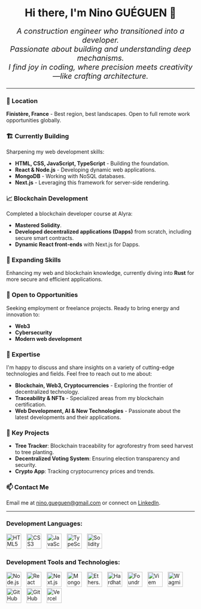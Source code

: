 <h1 align="center">Hi there, I'm Nino GUÉGUEN 👋</h1>

_<p align="center" style="font-size:20px;">A construction engineer who transitioned into a developer.
<br/>
Passionate about building and understanding deep mechanisms.
<br/>
I find joy in coding, where precision meets creativity—like crafting architecture.</p>_

___

### 📍 Location
**Finistère, France** - Best region, best landscapes. Open to full remote work opportunities globally.

### 🏗️ Currently Building
Sharpening my web development skills:
- **HTML, CSS, JavaScript, TypeScript** - Building the foundation.
- **React & Node.js** - Developing dynamic web applications.
- **MongoDB** - Working with NoSQL databases.
- **Next.js** - Leveraging this framework for server-side rendering.

### 📈 Blockchain Development
Completed a blockchain developer course at Alyra:
- **Mastered Solidity**.
- **Developed decentralized applications (Dapps)** from scratch, including secure smart contracts.
- **Dynamic React front-ends** with Next.js for Dapps.

### 🌱 Expanding Skills
Enhancing my web and blockchain knowledge, currently diving into **Rust** for more secure and efficient applications.

### 🤝 Open to Opportunities
Seeking employment or freelance projects. Ready to bring energy and innovation to:
- **Web3**
- **Cybersecurity**
- **Modern web development**

### 💬 Expertise
I'm happy to discuss and share insights on a variety of cutting-edge technologies and fields. Feel free to reach out to me about:
- **Blockchain, Web3, Cryptocurrencies** - Exploring the frontier of decentralized technology.
- **Traceability & NFTs** - Specialized areas from my blockchain certification.
- **Web Development, AI & New Technologies** - Passionate about the latest developments and their applications.

### 🎯 Key Projects
- **Tree Tracker**: Blockchain traceability for agroforestry from seed harvest to tree planting.
- **Decentralized Voting System**: Ensuring election transparency and security.
- **Crypto App**: Tracking cryptocurrency prices and trends.

### 📫 Contact Me
Email me at [nino.gueguen@gmail.com](mailto:nino.gueguen@gmail.com) or connect on [LinkedIn](https://www.linkedin.com/in/nino-gu%C3%A9guen-a4ba43148/).

 ___

### Development Languages:
<p align="left">
  <img alt="HTML5" width="40px" src="https://cdn.jsdelivr.net/gh/devicons/devicon@latest/icons/html5/html5-original.svg" style="padding-right:10px;" />
  <img alt="CSS3" width="40px" src="https://cdn.jsdelivr.net/gh/devicons/devicon@latest/icons/css3/css3-original.svg" style="padding-right:10px;" />
  <img alt="JavaScript" width="40px" src="https://cdn.jsdelivr.net/gh/devicons/devicon@latest/icons/javascript/javascript-original.svg" style="padding-right:10px;" />
  <img alt="TypeScript" width="40px" src="https://cdn.jsdelivr.net/gh/devicons/devicon@latest/icons/typescript/typescript-original.svg" style="padding-right:10px;" />
  <img alt="Solidity" width="40px" src="https://cdn.jsdelivr.net/gh/devicons/devicon@latest/icons/solidity/solidity-original.svg" style="padding-right:10px;" />
</p>

### Development Tools and Technologies:
<p align="left">
  <img alt="Node.js" width="40px" src="https://cdn.jsdelivr.net/gh/devicons/devicon@latest/icons/nodejs/nodejs-original.svg" style="padding-right:10px;" />
  <img alt="React" width="40px" src="https://cdn.jsdelivr.net/gh/devicons/devicon@latest/icons/react/react-original.svg" style="padding-right:10px;" />
  <img alt="Next.js" width="40px" src="https://cdn.jsdelivr.net/gh/devicons/devicon@latest/icons/nextjs/nextjs-original-wordmark.svg" style="padding-right:10px;" />
  <img alt="MongoDB" width="40px" src="https://cdn.jsdelivr.net/gh/devicons/devicon@latest/icons/mongodb/mongodb-original.svg" style="padding-right:10px;" />
  <img alt="Ethers.js" width="40px" src="https://cdn.jsdelivr.net/gh/devicons/devicon@latest/icons/ethers/ethers-original.svg" style="padding-right:10px;" /> <!-- Please replace with appropriate image URL if available -->
  <img alt="Hardhat" width="40px" src="https://cdn.jsdelivr.net/gh/devicons/devicon@latest/icons/hardhat/hardhat-original.svg" style="padding-right:10px;" /> <!-- Please replace with appropriate image URL if available -->
  <img alt="Foundry" width="40px" src="https://cdn.jsdelivr.net/gh/devicons/devicon@latest/icons/foundry/foundry-original.svg" style="padding-right:10px;" /> <!-- Please replace with appropriate image URL if available -->
  <img alt="Viem" width="40px" src="https://cdn.jsdelivr.net/gh/devicons/devicon@latest/icons/viem/viem-original.svg" style="padding-right:10px;" /> <!-- Please replace with appropriate image URL if available -->
  <img alt="Wagmi" width="40px" src="https://cdn.jsdelivr.net/gh/devicons/devicon@latest/icons/wagmi/wagmi-original.svg" style="padding-right:10px;" /> <!-- Please replace with appropriate image URL if available -->
  <img alt="GitHub" width="40px" src="https://cdn.jsdelivr.net/gh/devicons/devicon@latest/icons/github/github-original.svg" style="padding-right:10px;" />
  <img alt="GitHub Actions" width="40px" src="https://cdn.jsdelivr.net/gh/devicons/devicon@latest/icons/githubactions/githubactions-original.svg" style="padding-right:10px;" />
  <img alt="Vercel" width="40px" src="https://cdn.jsdelivr.net/gh/devicons/devicon@latest/icons/vercel/vercel-original.svg" style="padding-right:10px;" />
</p>



